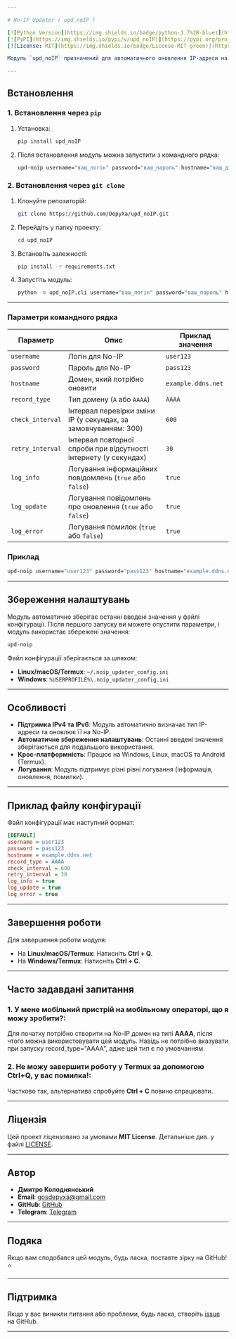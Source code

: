 ```yaml
---

# No-IP Updater (`upd_noIP`)

[![Python Version](https://img.shields.io/badge/python-3.7%2B-blue)](https://www.python.org/)
[![PyPI](https://img.shields.io/pypi/v/upd_noIP)](https://pypi.org/project/upd_noIP/)
[![License: MIT](https://img.shields.io/badge/License-MIT-green)](https://opensource.org/licenses/MIT)

Модуль `upd_noIP` призначений для автоматичного оновлення IP-адреси на сервісі **No-IP**. Він підтримує IPv4 та IPv6, зберігає останні налаштування та працює на всіх основних платформах: **Windows**, **Linux**, **macOS** та **Android (Termux)**.

---
```


## Встановлення

### 1. Встановлення через `pip`

1. Установка:
   ```bash
   pip install upd_noIP
   ```
2. Після встановлення модуль можна запустити з командного рядка:

   ```bash
   upd-noip username="ваш_логін" password="ваш_пароль" hostname="ваш_домен"
   ```
   
### 2. Встановлення через `git clone`

1. Клонуйте репозиторій:
   ```bash
   git clone https://github.com/DepyXa/upd_noIP.git
   ```

2. Перейдіть у папку проекту:
   ```bash
   cd upd_noIP
   ```

3. Встановіть залежності:
   ```bash
   pip install -r requirements.txt
   ```

4. Запустіть модуль:
   ```bash
   python -m upd_noIP.cli username="ваш_логін" password="ваш_пароль" hostname="ваш_домен"
   ```
   

---

### Параметри командного рядка

| Параметр       | Опис                                                                 | Приклад значення       |
|----------------|---------------------------------------------------------------------|------------------------|
| `username`     | Логін для No-IP                                                     | `user123`              |
| `password`     | Пароль для No-IP                                                    | `pass123`              |
| `hostname`     | Домен, який потрібно оновити                                        | `example.ddns.net`     |
| `record_type`  | Тип домену (`A` або `AAAA`)                                         | `AAAA`                 |
| `check_interval` | Інтервал перевірки зміни IP (у секундах, за замовчуванням: 300)    | `600`                  |
| `retry_interval` | Інтервал повторної спроби при відсутності інтернету (у секундах)   | `30`                   |
| `log_info`     | Логування інформаційних повідомлень (`true` або `false`)            | `true`                 |
| `log_update`   | Логування повідомлень про оновлення (`true` або `false`)            | `true`                 |
| `log_error`    | Логування помилок (`true` або `false`)                              | `true`                 |

### Приклад

```bash
upd-noip username="user123" password="pass123" hostname="example.ddns.net" record_type="AAAA" check_interval=600 retry_interval=30
```

---

## Збереження налаштувань

Модуль автоматично зберігає останні введені значення у файлі конфігурації. Після першого запуску ви можете опустити параметри, і модуль використає збережені значення:

```bash
upd-noip
```

Файл конфігурації зберігається за шляхом:
- **Linux/macOS/Termux**: `~/.noip_updater_config.ini`
- **Windows**: `%USERPROFILE%\.noip_updater_config.ini`

---

## Особливості

- **Підтримка IPv4 та IPv6**: Модуль автоматично визначає тип IP-адреси та оновлює її на No-IP.
- **Автоматичне збереження налаштувань**: Останні введені значення зберігаються для подальшого використання.
- **Крос-платформність**: Працює на Windows, Linux, macOS та Android (Termux).
- **Логування**: Модуль підтримує різні рівні логування (інформація, оновлення, помилки).

---

## Приклад файлу конфігурації

Файл конфігурації має наступний формат:

```ini
[DEFAULT]
username = user123
password = pass123
hostname = example.ddns.net
record_type = AAAA
check_interval = 600
retry_interval = 30
log_info = true
log_update = true
log_error = true
```

---

## Завершення роботи

Для завершення роботи модуля:
- На **Linux/macOS/Termux**: Натисніть **Ctrl + Q**.
- На **Windows/Termux**: Натисніть **Ctrl + C**.

---

## Часто задавдані запитання 

### 1. У мене мобільний пристрій на мобільному операторі, що я можу зробити?:
Для початку потрібно створити на No-IP домен на типі **AAAA**, після чтого можна використовувати цей модуль.
Навідь не потрібно вказувати при запуску record_type="AAAA", адже цей тип є по умовчанням.

### 2. Не можу завершити роботу у Termux за допомогою **Ctrl+Q**, у вас помилка!:
Частково так, альтернатива спробуйте **Ctrl + C** повино спрацювати.

---

## Ліцензія

Цей проект ліцензовано за умовами **MIT License**. Детальніше див. у файлі [LICENSE](LICENSE).

---

## Автор

- **Дмитро Колоднянський**
- **Email**: gosdepyxa@gmail.com
- **GitHub**: [GitHub](https://github.com/DepyXa)
- **Telegram**: [Telegram](https://t.me/depyxa)

---

## Подяка

Якщо вам сподобався цей модуль, будь ласка, поставте зірку на GitHub! ⭐

---

## Підтримка

Якщо у вас виникли питання або проблеми, будь ласка, створіть [issue](https://github.com/DepyXa/upd_noIP/issues) на GitHub.

---
